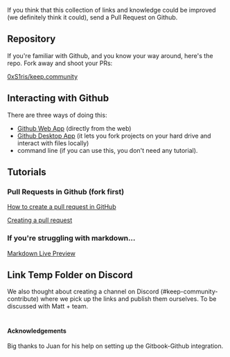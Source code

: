 If you think that this collection of links and knowledge could be improved (we definitely think it could), send a Pull Request on Github.

## Repository

If you're familiar with Github, and you know your way around, here's the repo. Fork away and shoot your PRs:

[0xS1ris/keep.community](https://github.com/0xS1ris/keep.community)

## Interacting with Github

There are three ways of doing this:

- [Github Web App](https://github.com/) (directly from the web)
- [Github Desktop App](https://desktop.github.com/) (it lets you fork projects on your hard drive and interact with files locally)
- command line (if you can use this, you don't need any tutorial).

## Tutorials

### Pull Requests in Github (fork first)

[How to create a pull request in GitHub](https://opensource.com/article/19/7/create-pull-request-github)

[Creating a pull request](https://docs.github.com/en/free-pro-team@latest/github/collaborating-with-issues-and-pull-requests/creating-a-pull-request)

### If you're struggling with markdown...

[Markdown Live Preview](https://markdownlivepreview.com/)

## Link Temp Folder on Discord

We also thought about creating a channel on Discord (#keep-community-contribute) where we pick up the links and publish them ourselves. To be discussed with Matt + team.

#

#### Acknowledgements

Big thanks to Juan for his help on setting up the Gitbook-Github integration.
